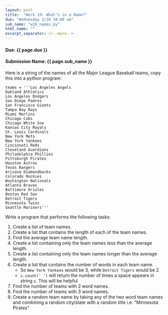 ```yaml
---
layout: post
title:  "Work 19: What's in a Name?"
due: "Wednesday 3/26 10:00 am"
sub_name: "w19_names.py"
html_name: ""
excerpt_separator: <!--more-->
---
```


#### Due: {{ page.due }}
#### Submission Name: {{ page.sub_name }}

Here is a string of the names of all the Major League Baseball teams, copy this into a python program:
```
teams = '''Los Angeles Angels
Oakland Athletics
Los Angeles Dodgers
San Diego Padres
San Francisco Giants
Tampa Bay Rays
Miami Marlins
Chicago Cubs
Chicago White Sox
Kansas City Royals
St. Louis Cardinals
New York Mets
New York Yankees
Cincinnati Reds
Cleveland Guardians
Philadelphia Phillies
Pittsburgh Pirates
Houston Astros
Texas Rangers
Arizona Diamondbacks
Colorado Rockies
Washington Nationals
Atlanta Braves
Baltimore Orioles
Boston Red Sox
Detroit Tigers
Minnesota Twins
Seattle Mariners'''
```
Write a program that performs the following tasks:
1. Create a list of team names.
2. Create a list that contains the length of each of the team names.
3. Find the average team name length.
4. Create a list containing only the team names less than the average length.
5. Create a list containing only the team names longer than the average length.
6. Create a list that contains the number of words in each team name.
   - So `New York Yankees` would be 3, while `Detroit Tigers` would be 2
   - `s.count(' ')` will return the number of times a space appears in string `s`. This will be helpful
7. Find the number of teams with 2 word names.
8. Find the number of teams with 3 word names.
9. Create a random team name by taking any of the two word team names and combining a random city/state with a random title i.e. "Minnesota Pirates"
